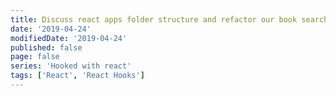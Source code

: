 ```yaml
---
title: Discuss react apps folder structure and refactor our book search app using one of the techniques, Part 3
date: '2019-04-24'
modifiedDate: '2019-04-24'
published: false
page: false
series: 'Hooked with react'
tags: ['React', 'React Hooks']
---
```

